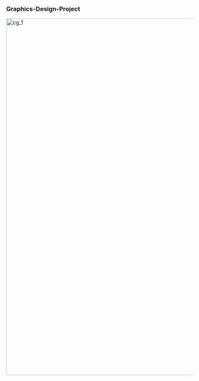 ### Graphics-Design-Project
<img width="960" alt="cg_1" src="https://user-images.githubusercontent.com/27563273/42702364-16de617a-86eb-11e8-93a0-e67fe4b251da.PNG">
